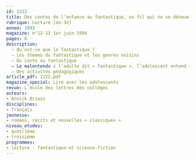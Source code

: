 ```yaml
---
id: 1222
title: Des contes de l’enfance au fantastique, un fil qui ne se dénoue pas 
rubrique: Lecture [4e-3e]
annee: 1993
magazine: n°12-13 1er juin 1994
pages: 6
description: 
  – Qu’est-ce que le fantastique ?
  – Les thèmes du fantastique et les genres voisins
  – Du conte au fantastique
  – Le malentendu : l’adulte dit « fantastique », l’adolescent entend « horreur »
  – Des activités pédagogiques
article_pdf: 1222.pdf
magazine_special: Lire avec les adolescents
revue: L’école des lettres des collèges
auteurs:
- Annick Briois
disciplines:
- français
jeunesse:
- romans, récits et nouvelles « classiques »
niveau_etudes:
- quatrième
- troisième
programmes:
- lecture - fantastique et science-fiction
---
```

